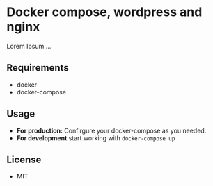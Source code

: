 # Docker compose, wordpress and nginx

Lorem Ipsum....

## Requirements

* docker
* docker-compose

## Usage

* **For production:** Confirgure your docker-compose as you needed.
* **For development** start working with `docker-compose up`

## License

* MIT
